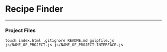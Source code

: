 # Recipe Finder
___
### Project Files
`touch index.html .gitignore README.md gulpfile.js js/NAME_OF_PROJECT.js js/NAME_OF_PROJECT-INTERFACE.js`
